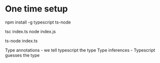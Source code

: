 # One time setup

npm install -g typescript ts-node

tsc index.ts
node index.js

ts-node index.ts

Type annotations - we tell typescript the type
Type inferences - Typescript guesses the type
